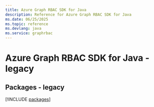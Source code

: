 ```yaml
---
title: Azure Graph RBAC SDK for Java
description: Reference for Azure Graph RBAC SDK for Java
ms.date: 06/25/2025
ms.topic: reference
ms.devlang: java
ms.service: graphrbac
---
```

# Azure Graph RBAC SDK for Java - legacy
## Packages - legacy
[!INCLUDE [packages](graph-rbac-index.md)]